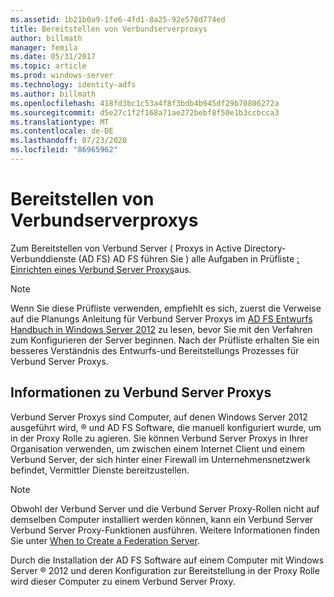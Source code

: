 ```yaml
---
ms.assetid: 1b21b0a9-1fe6-4fd1-8a25-92e578d774ed
title: Bereitstellen von Verbundserverproxys
author: billmath
manager: femila
ms.date: 05/31/2017
ms.topic: article
ms.prod: windows-server
ms.technology: identity-adfs
ms.author: billmath
ms.openlocfilehash: 418fd3bc1c53a4f8f3bdb4b945df29b70806272a
ms.sourcegitcommit: d5e27c1f2f168a71ae272bebf8f50e1b3ccbcca3
ms.translationtype: MT
ms.contentlocale: de-DE
ms.lasthandoff: 07/23/2020
ms.locfileid: "86965962"
---
```

# <a name="deploying-federation-server-proxies"></a>Bereitstellen von Verbundserverproxys

Zum Bereitstellen von Verbund Server \( Proxys in Active Directory-Verbunddienste (AD FS) AD FS führen Sie \) alle Aufgaben in Prüfliste [: Einrichten eines Verbund Server Proxys](Checklist--Setting-Up-a-Federation-Server-Proxy.md)aus.  
  
> [!NOTE]  
> Wenn Sie diese Prüfliste verwenden, empfiehlt es sich, zuerst die Verweise auf die Planungs Anleitung für Verbund Server Proxys im [AD FS Entwurfs Handbuch in Windows Server 2012](../design/ad-fs-design-guide-in-windows-server-2012.md) zu lesen, bevor Sie mit den Verfahren zum Konfigurieren der Server beginnen. Nach der Prüfliste erhalten Sie ein besseres Verständnis des Entwurfs-und Bereitstellungs Prozesses für Verbund Server Proxys.  
  
## <a name="about-federation-server-proxies"></a>Informationen zu Verbund Server Proxys  
Verbund Server Proxys sind Computer, auf denen Windows Server 2012 ausgeführt wird, &reg; und AD FS Software, die manuell konfiguriert wurde, um in der Proxy Rolle zu agieren. Sie können Verbund Server Proxys in Ihrer Organisation verwenden, um zwischen einem Internet Client und einem Verbund Server, der sich hinter einer Firewall im Unternehmensnetzwerk befindet, Vermittler Dienste bereitzustellen.  
  
> [!NOTE]  
> Obwohl der Verbund Server und die Verbund Server Proxy-Rollen nicht auf demselben Computer installiert werden können, kann ein Verbund Server Verbund Server Proxy-Funktionen ausführen. Weitere Informationen finden Sie unter [When to Create a Federation Server](/previous-versions/windows/it-pro/windows-server-2012-R2-and-2012/dd807101(v=ws.11)).  
  
Durch die Installation der AD FS Software auf einem Computer mit Windows Server &reg; 2012 und deren Konfiguration zur Bereitstellung in der Proxy Rolle wird dieser Computer zu einem Verbund Server Proxy.  
  
